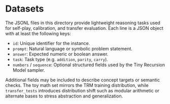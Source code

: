 # Datasets

The JSONL files in this directory provide lightweight reasoning tasks used for
self-play, calibration, and transfer evaluation. Each line is a JSON object with
at least the following keys:

* `id`: Unique identifier for the instance.
* `prompt`: Natural language or symbolic problem statement.
* `answer`: Expected numeric or boolean answer.
* `task`: Task type (e.g. `addition`, `parity`, `carry`).
* `numbers` / `sequence`: Optional structured fields used by the Tiny Recursion
  Model sampler.

Additional fields may be included to describe concept targets or semantic
checks. The toy math set mirrors the TRM training distribution, while
`transfer_tests` introduces distribution shift such as modular arithmetic or
alternate bases to stress abstraction and generalization.
